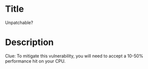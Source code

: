 # Title

Unpatchable?

# Description

Clue: To mitigate this vulnerability, you will need to accept a 10-50% performance hit on your CPU.
